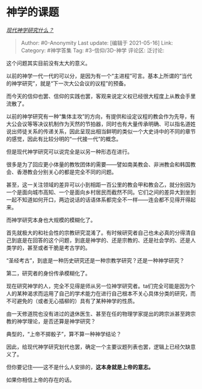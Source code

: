 # 神学的课题
*[现代神学研究什么？](https://www.zhihu.com/question/23971660/answer/1816581501)*

> Author: #0-Anonymity
> Last update: [编辑于 2021-05-16]
> Link:
> Category: #神学答集
> Tag: #3-信仰/3D-神学
> 评论区:
> 泛讨论:

这个问题其实目前没有太大的意义。

以前的神学一代一代的可以分，是因为有一个“主进程”可言。基本上所谓的“当代的神学研究”，就是“下一次大公会议的议程”的预备。

而今天的信仰也罢、信仰的实践也罢，客观来说定义权已经很大程度上从教会手里流散了。

以前的神学研究有一种“集体主攻”的方向，有提供和设定议程的教会作为先导，有大公会议等等决议机制作为天然的节拍器，同时也有大量传承明确、可以指名道姓说出师徒关系的传递关系，因此呈现出相当鲜明的类似一个大史诗中的不同的章节的感觉，因此有比较分明的“一代接一代”的概念。

但是现代神学研究可以说完全是以另一种形态在进行。

很多是为了回应更小体量的教牧团体的需要——譬如南美教会、非洲教会和韩国教会、香港教会分别关心的都是完全不同的问题。

甚至，这一关注领域的差异可以小到相距一百公里的教会甲和教会乙，就分别因为一个是面向城市高知、一个是面向乡村居民而截然不同。它们之间的差异大到坐到一起不知道如何开口，两边说话的话语体系都完全不一样——连会都不见得开得起来。

而神学研究本身也大规模的模糊化了。

首先就极大的和社会性的宗教研究混淆了。有时候研究者自己也未必真的分得清自己到底是在回答的这个问题，到底是神学的、还是宗教的、还是社会学的、还是人类学的，甚至或者干脆是考古学的。

“圣经考古”，到底是一种历史研究还是一种宗教学研究？还是一种神学研究？

第二，研究者的身份传承模糊化了。

现在研究神学的人，完全不见得是师从另一位神学研究者。ta们完全可能是因为个人的某种渴求而运用了自己的学术能力在进行自己根本不关心具体分类的研究，而不可避免的（或者无心插柳的）具有了某种神学的性质。

由一天修道院也没有进过的退休医生、甚至在任的物理学家提出的跨宗派甚至跨宗教的神学理论，是否还算是神学研究？

典型的，“上帝不掷骰子”，算不算一种神学结论？

因此，给现代神学研究划代也罢，确定一个主要议题列表也罢，逻辑上已经欠缺意义了。

但你要记住——这不是什么人安排的，**这本身就是上帝的意志。**

如果你相信上帝的存在的话。
